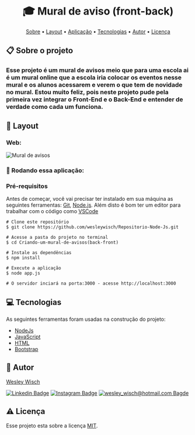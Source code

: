 <h1 align="center">  🎓 Mural de aviso (front-back)</h1>

<p align="center">  <a href="#sobre">Sobre</a> • <a href="#layout">Layout</a>  • <a href="#aplicacao">Aplicação</a> • <a href="#techs">Tecnologias</a> • <a href="#autor">Autor</a> • <a href="#licenca">Licença</a> </p>


  <h2 id="sobre"> 📋 Sobre o projeto</h2>
  
 ### Esse projeto é um mural de avisos meio que para uma escola ai é um mural online que a escola iria colocar os eventos nesse mural e os alunos acessarem e verem o que tem de novidade no mural. Estou muito feliz, pois neste projeto pude pela primeira vez integrar o Front-End e o Back-End e entender de verdade como cada um funciona.

<h2 id="layout"> 🎨  Layout</h2>

### Web:

![Mural de avisos](https://user-images.githubusercontent.com/79159487/120936169-6da79e00-c6d4-11eb-9e4c-acaff65c9460.gif)



<h3 id="aplicacao">  🎲  Rodando essa aplicação: </h3>

### Pré-requisitos

Antes de começar, você vai precisar ter instalado em sua máquina as seguintes ferramentas:  [Git](https://git-scm.com/),  [Node.js](https://nodejs.org/). Além disto é bom ter um editor para trabalhar com o código como  [VSCode](https://code.visualstudio.com/)

```
# Clone este repositório
$ git clone https://github.com/wesleywisch/Repositorio-Node-Js.git

# Acesse a pasta do projeto no terminal
$ cd Criando-um-mural-de-avisos(back-front)

# Instale as dependências
$ npm install

# Execute a aplicação
$ node app.js

# O servidor inciará na porta:3000 - acesse http://localhost:3000
```
 
 <h2 id="techs"> 💻 Tecnologias</h2>
 As seguintes ferramentas foram usadas na construção do projeto:

- [NodeJs]()
- [JavaScript]()
- [HTML]()
- [Bootstrap]()



 <h2 id="autor"> 🦸 Autor</h2>

[Wesley Wisch](https://www.linkedin.com/in/wesley-wisch)

[![Linkedin Badge](https://img.shields.io/badge/-LinkedIn-blue?style=flat-square-border&logo=Linkedin&logoColor=white&link=https://www.linkedin.com/in/wesley-wisch/)](https://www.linkedin.com/in/wesley-wisch) [![Instagram Badge](https://img.shields.io/badge/-Instagram-CC0000?style=flat-square-border&logo=Instagram&logoColor=white&link=https://www.instagram.com/wesley_wisch/)](https://www.instagram.com/wesley_wisch/) [![wesley_wisch@hotmail.com Bagde](https://img.shields.io/badge/wesley_wisch-2e7eea?style=flat-square-border&logo=microsoft-outlook&logoColor=white)](mailto:wesley_wisch@hotmail.com)

<h2 id="licenca"> ⚠️  Licença</h2>

Esse projeto esta sobre a licença [MIT](https://github.com/wesleywisch/Repositorio-Node-Js/blob/main/LICENSE).